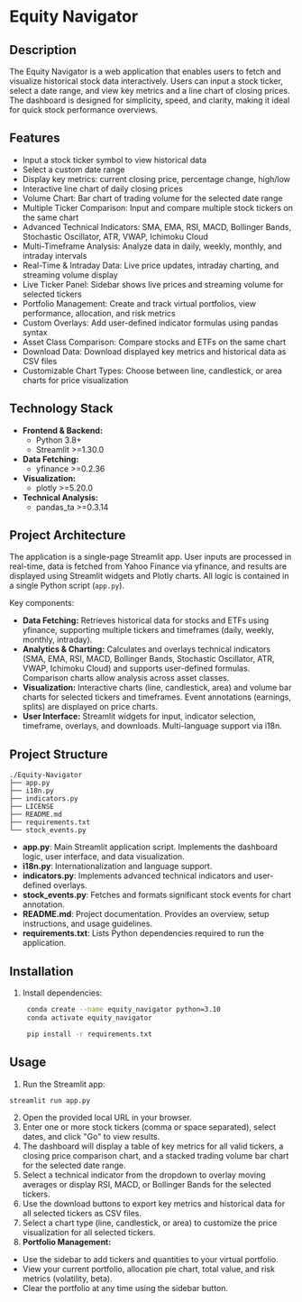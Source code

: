 # Equity Navigator

## Description

The Equity Navigator is a web application that enables users to fetch and visualize historical stock data interactively. Users can input a stock ticker, select a date range, and view key metrics and a line chart of closing prices. The dashboard is designed for simplicity, speed, and clarity, making it ideal for quick stock performance overviews.

## Features

- Input a stock ticker symbol to view historical data
- Select a custom date range
- Display key metrics: current closing price, percentage change, high/low
- Interactive line chart of daily closing prices
- Volume Chart: Bar chart of trading volume for the selected date range
- Multiple Ticker Comparison: Input and compare multiple stock tickers on the same chart
- Advanced Technical Indicators: SMA, EMA, RSI, MACD, Bollinger Bands, Stochastic Oscillator, ATR, VWAP, Ichimoku Cloud
- Multi-Timeframe Analysis: Analyze data in daily, weekly, monthly, and intraday intervals
- Real-Time & Intraday Data: Live price updates, intraday charting, and streaming volume display
- Live Ticker Panel: Sidebar shows live prices and streaming volume for selected tickers
- Portfolio Management: Create and track virtual portfolios, view performance, allocation, and risk metrics
- Custom Overlays: Add user-defined indicator formulas using pandas syntax
- Asset Class Comparison: Compare stocks and ETFs on the same chart
- Download Data: Download displayed key metrics and historical data as CSV files
- Customizable Chart Types: Choose between line, candlestick, or area charts for price visualization

## Technology Stack

- **Frontend & Backend:**
  - Python 3.8+
  - Streamlit >=1.30.0
- **Data Fetching:**
  - yfinance >=0.2.36
- **Visualization:**
  - plotly >=5.20.0
- **Technical Analysis:**
  - pandas_ta >=0.3.14

## Project Architecture

The application is a single-page Streamlit app. User inputs are processed in real-time, data is fetched from Yahoo Finance via yfinance, and results are displayed using Streamlit widgets and Plotly charts. All logic is contained in a single Python script (`app.py`).

Key components:

- **Data Fetching:** Retrieves historical data for stocks and ETFs using yfinance, supporting multiple tickers and timeframes (daily, weekly, monthly, intraday).
- **Analytics & Charting:** Calculates and overlays technical indicators (SMA, EMA, RSI, MACD, Bollinger Bands, Stochastic Oscillator, ATR, VWAP, Ichimoku Cloud) and supports user-defined formulas. Comparison charts allow analysis across asset classes.
- **Visualization:** Interactive charts (line, candlestick, area) and volume bar charts for selected tickers and timeframes. Event annotations (earnings, splits) are displayed on price charts.
- **User Interface:** Streamlit widgets for input, indicator selection, timeframe, overlays, and downloads. Multi-language support via i18n.

## Project Structure

```
./Equity-Navigator
├── app.py
├── i18n.py
├── indicators.py
├── LICENSE
├── README.md
├── requirements.txt
└── stock_events.py
```

- **app.py**: Main Streamlit application script. Implements the dashboard logic, user interface, and data visualization.
- **i18n.py**: Internationalization and language support.
- **indicators.py**: Implements advanced technical indicators and user-defined overlays.
- **stock_events.py**: Fetches and formats significant stock events for chart annotation.
- **README.md**: Project documentation. Provides an overview, setup instructions, and usage guidelines.
- **requirements.txt**: Lists Python dependencies required to run the application.

## Installation

1. Install dependencies:

   ```bash
    conda create --name equity_navigator python=3.10
    conda activate equity_navigator

    pip install -r requirements.txt
   ```

## Usage

1. Run the Streamlit app:

```bash
streamlit run app.py
```

2. Open the provided local URL in your browser.
3. Enter one or more stock tickers (comma or space separated), select dates, and click "Go" to view results.
4. The dashboard will display a table of key metrics for all valid tickers, a closing price comparison chart, and a stacked trading volume bar chart for the selected date range.
5. Select a technical indicator from the dropdown to overlay moving averages or display RSI, MACD, or Bollinger Bands for the selected tickers.
6. Use the download buttons to export key metrics and historical data for all selected tickers as CSV files.
7. Select a chart type (line, candlestick, or area) to customize the price visualization for all selected tickers.
8. **Portfolio Management:**

- Use the sidebar to add tickers and quantities to your virtual portfolio.
- View your current portfolio, allocation pie chart, total value, and risk metrics (volatility, beta).
- Clear the portfolio at any time using the sidebar button.
